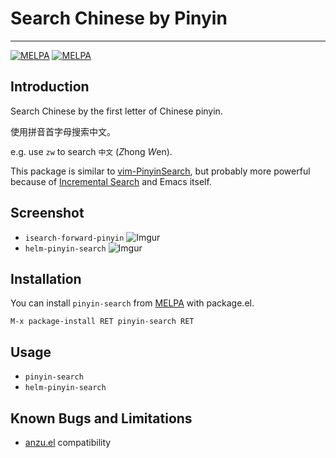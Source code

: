 # Search Chinese by Pinyin
---
[![MELPA](http://melpa.org/packages/pinyin-search-badge.svg)](http://melpa.org/#/pinyin-search)
[![MELPA](http://stable.melpa.org/packages/pinyin-search-badge.svg)](http://stable.melpa.org/#/pinyin-search)

## Introduction

Search Chinese by the first letter of Chinese pinyin.

使用拼音首字母搜索中文。

e.g. use `zw` to search `中文` (*Z*hong *W*en).

This package is similar to
[vim-PinyinSearch](https://github.com/ppwwyyxx/vim-PinyinSearch), but
probably more powerful because of
[Incremental Search](http://www.gnu.org/software/emacs/manual/html_node/emacs/Incremental-Search.html)
and Emacs itself.

## Screenshot

* `isearch-forward-pinyin` ![Imgur](http://i.imgur.com/nYdtila.gif)
* `helm-pinyin-search` ![Imgur](http://i.imgur.com/GN9H528.png)

## Installation

You can install `pinyin-search` from [MELPA](http://melpa.org/) with package.el.

    M-x package-install RET pinyin-search RET

## Usage

- `pinyin-search`
- `helm-pinyin-search`

## Known Bugs and Limitations

- [anzu.el](https://github.com/syohex/emacs-anzu) compatibility
